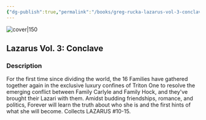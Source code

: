 ```yaml
---
{"dg-publish":true,"permalink":"/books/greg-rucka-lazarus-vol-3-conclave/","title":"\"Lazarus Vol. 3: Conclave\"","tags":["science-fiction","graphic-novel"]}
---
```




![cover|150](http://books.google.com/books/content?id=Ma4xBwAAQBAJ&printsec=frontcover&img=1&zoom=1&edge=curl&source=gbs_api)

## Lazarus Vol. 3: Conclave

### Description

For the first time since dividing the world, the 16 Families have gathered together again in the exclusive luxury confines of Triton One to resolve the emerging conflict between Family Carlyle and Family Hock, and they've brought their Lazari with them. Amidst budding friendships, romance, and politics, Forever will learn the truth about who she is and the first hints of what she will become. Collects LAZARUS #10-15.
```